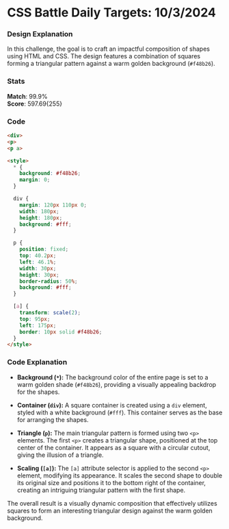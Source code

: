 # CSS Battle Daily Targets: 10/3/2024

### Design Explanation

In this challenge, the goal is to craft an impactful composition of shapes using HTML and CSS. The design features a combination of squares forming a triangular pattern against a warm golden background (`#f48b26`).

### Stats

**Match**: 99.9%  
**Score**: 597.69{255}

### Code

```html
<div>
<p>
<p a>

<style>
  * {
    background: #f48b26;
    margin: 0;
  }

  div {
    margin: 120px 110px 0;
    width: 180px;
    height: 180px;
    background: #fff;
  }

  p {
    position: fixed;
    top: 40.2px;
    left: 46.1%;
    width: 30px;
    height: 30px;
    border-radius: 50%;
    background: #fff;
  }

  [a] {
    transform: scale(2);
    top: 95px;
    left: 175px;
    border: 10px solid #f48b26;
  }
</style>
```

### Code Explanation

- **Background (`*`):** The background color of the entire page is set to a warm golden shade (`#f48b26`), providing a visually appealing backdrop for the shapes.

- **Container (`div`):** A square container is created using a `div` element, styled with a white background (`#fff`). This container serves as the base for arranging the shapes.

- **Triangle (`p`):** The main triangular pattern is formed using two `<p>` elements. The first `<p>` creates a triangular shape, positioned at the top center of the container. It appears as a square with a circular cutout, giving the illusion of a triangle.

- **Scaling (`[a]`):** The `[a]` attribute selector is applied to the second `<p>` element, modifying its appearance. It scales the second shape to double its original size and positions it to the bottom right of the container, creating an intriguing triangular pattern with the first shape.

The overall result is a visually dynamic composition that effectively utilizes squares to form an interesting triangular design against the warm golden background.